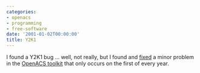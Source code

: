 ```yaml
---
categories:
- openacs
- programming
- free-software
date: '2001-01-02T00:00:00'
title: Y2K1
---
```



I found a Y2K1 bug ... well, not really, but I found and
[fixed](http://kurup.org/acs/watchdog) a minor problem in the [OpenACS toolkit](http://openacs.org) that only occurs on the first of every
year.
